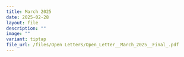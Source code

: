 ```yaml
---
title: March 2025
date: 2025-02-28
layout: file
description: ""
image: ""
variant: tiptap
file_url: /files/Open Letters/Open_Letter__March_2025__Final_.pdf
---
```

